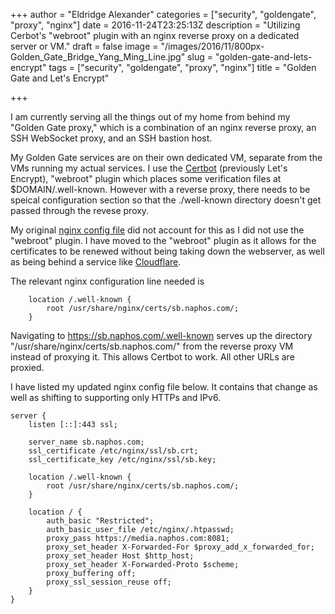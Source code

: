 +++
author = "Eldridge Alexander"
categories = ["security", "goldengate", "proxy", "nginx"]
date = 2016-11-24T23:25:13Z
description = "Utilizing Cerbot's \"webroot\" plugin with an nginx reverse proxy on a dedicated server or VM."
draft = false
image = "/images/2016/11/800px-Golden_Gate_Bridge_Yang_Ming_Line.jpg"
slug = "golden-gate-and-lets-encrypt"
tags = ["security", "goldengate", "proxy", "nginx"]
title = "Golden Gate and Let's Encrypt"

+++

I am currently serving all the things out of my home from behind my "Golden Gate proxy," which is a combination of an nginx reverse proxy, an SSH WebSocket proxy, and an SSH bastion host.

My Golden Gate services are on their own dedicated VM, separate from the VMs running my actual services. I use the [Certbot](https://certbot.eff.org/) (previously Let's Encrypt), "webroot" plugin which places some verification files at $DOMAIN/.well-known. However with a reverse proxy, there needs to be speical configuration section so that the ./well-known directory doesn't get passed through the revese proxy.

My original [nginx config file](https://blog.eldridgealexander.com/2015/03/22/golden-gate-nginx-config-files/) did not account for this as I did not use the "webroot" plugin. I have moved to the "webroot" plugin as it allows for the certificates to be renewed without being taking down the webserver, as well as being behind a service like [Cloudflare](https://cloudflare.com). 

The relevant nginx configuration line needed is
```
    location /.well-known {
        root /usr/share/nginx/certs/sb.naphos.com/;
    }
```
Navigating to https://sb.naphos.com/.well-known serves up the directory "/usr/share/nginx/certs/sb.naphos.com/" from the reverse proxy VM instead of proxying it. This allows Certbot to work. All other URLs are proxied.


I have listed my updated nginx config file below. It contains that change as well as shifting to supporting only HTTPs and IPv6.

```
server {
    listen [::]:443 ssl;
		
    server_name sb.naphos.com;
    ssl_certificate /etc/nginx/ssl/sb.crt;
    ssl_certificate_key /etc/nginx/ssl/sb.key;

    location /.well-known {
        root /usr/share/nginx/certs/sb.naphos.com/;
    }

    location / {
        auth_basic "Restricted";
        auth_basic_user_file /etc/nginx/.htpasswd;
        proxy_pass https://media.naphos.com:8081;
        proxy_set_header X-Forwarded-For $proxy_add_x_forwarded_for;
        proxy_set_header Host $http_host;
        proxy_set_header X-Forwarded-Proto $scheme;
        proxy_buffering off;
        proxy_ssl_session_reuse off;
    } 
}
```
